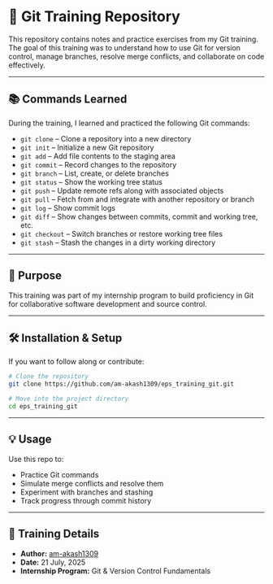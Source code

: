 # 🚀 Git Training Repository

This repository contains notes and practice exercises from my Git training. The goal of this training was to understand how to use Git for version control, manage branches, resolve merge conflicts, and collaborate on code effectively.

---

## 📚 Commands Learned

During the training, I learned and practiced the following Git commands:

* `git clone` – Clone a repository into a new directory
* `git init` – Initialize a new Git repository
* `git add` – Add file contents to the staging area
* `git commit` – Record changes to the repository
* `git branch` – List, create, or delete branches
* `git status` – Show the working tree status
* `git push` – Update remote refs along with associated objects
* `git pull` – Fetch from and integrate with another repository or branch
* `git log` – Show commit logs
* `git diff` – Show changes between commits, commit and working tree, etc.
* `git checkout` – Switch branches or restore working tree files
* `git stash` – Stash the changes in a dirty working directory

---

## 🎯 Purpose

This training was part of my internship program to build proficiency in Git for collaborative software development and source control.

---

## 🛠️ Installation & Setup

If you want to follow along or contribute:

```bash
# Clone the repository
git clone https://github.com/am-akash1309/eps_training_git.git

# Move into the project directory
cd eps_training_git
```

---

## 💡 Usage

Use this repo to:

* Practice Git commands
* Simulate merge conflicts and resolve them
* Experiment with branches and stashing
* Track progress through commit history

---

## 📅 Training Details

* **Author:** [am-akash1309](https://github.com/am-akash1309)
* **Date:** 21 July, 2025
* **Internship Program:** Git & Version Control Fundamentals
